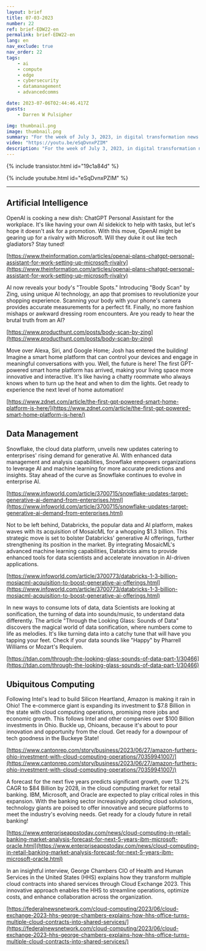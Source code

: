 ```yaml
---
layout: brief
title: 07-03-2023
number: 22
ref: brief-EDW22-en
permalink: brief-EDW22-en
lang: en
nav_exclude: true
nav_order: 22
tags:
    - ai
    - compute
    - edge
    - cybersecurity
    - datamanagement
    - advancedcomms

date: 2023-07-06T02:44:46.417Z
guests:
    - Darren W Pulsipher

img: thumbnail.png
image: thumbnail.png
summary: "For the week of July 3, 2023, in digital transformation news. Is AI finding a replacement for Alexa and Siri? Can we hear our data? And where are the cloud service providers making it rain money?"
video: "https://youtu.be/eSqDvnxPZIM"
description: "For the week of July 3, 2023, in digital transformation news. Is AI finding a replacement for Alexa and Siri? Can we hear our data? And where are the cloud service providers making it rain money?"
---
```



{% include transistor.html id="19c1a84d" %}



{% include youtube.html id="eSqDvnxPZIM" %}


---

## Artificial Intelligence

OpenAI is cooking a new dish: ChatGPT Personal Assistant for the workplace. It's like having your own AI sidekick to help with tasks, but let's hope it doesn't ask for a promotion. With this move, OpenAI might be gearing up for a rivalry with Microsoft. Will they duke it out like tech gladiators? Stay tuned!

[https://www.theinformation.com/articles/openai-plans-chatgpt-personal-assistant-for-work-setting-up-microsoft-rivalry](https://www.theinformation.com/articles/openai-plans-chatgpt-personal-assistant-for-work-setting-up-microsoft-rivalry)

AI now reveals your body's "Trouble Spots." Introducing "Body Scan" by Zing, using unique AI technology,  an app that promises to revolutionize your shopping experience. Scanning your body with your phone's camera provides accurate measurements for a perfect fit. Finally, no more fashion mishaps or awkward dressing room encounters. Are you ready to hear the brutal truth from an AI?

[https://www.producthunt.com/posts/body-scan-by-zing](https://www.producthunt.com/posts/body-scan-by-zing)

Move over Alexa, Siri, and Google Home; Josh has entered the building! Imagine a smart home platform that can control your devices and engage in meaningful conversations with you. Well, the future is here! The first GPT-powered smart home platform has arrived, making your living space more innovative and interactive. It's like having a chatty roommate who always knows when to turn up the heat and when to dim the lights. Get ready to experience the next level of home automation!

[https://www.zdnet.com/article/the-first-gpt-powered-smart-home-platform-is-here/](https://www.zdnet.com/article/the-first-gpt-powered-smart-home-platform-is-here/)

## Data Management

Snowflake, the cloud data platform, unveils new updates catering to enterprises' rising demand for generative AI. With enhanced data management and analysis capabilities, Snowflake empowers organizations to leverage AI and machine learning for more accurate predictions and insights. Stay ahead of the curve as Snowflake continues to evolve in enterprise AI.

[https://www.infoworld.com/article/3700715/snowflake-updates-target-generative-ai-demand-from-enterprises.html](https://www.infoworld.com/article/3700715/snowflake-updates-target-generative-ai-demand-from-enterprises.html)

Not to be left behind, Databricks, the popular data and AI platform, makes waves with its acquisition of MosaicML for a whopping $1.3 billion. This strategic move is set to bolster Databricks' generative AI offerings, further strengthening its position in the market. By integrating MosaicML's advanced machine learning capabilities, Databricks aims to provide enhanced tools for data scientists and accelerate innovation in AI-driven applications.

[https://www.infoworld.com/article/3700773/databricks-1-3-billion-mosiacml-acquisition-to-boost-generative-ai-offerings.html](https://www.infoworld.com/article/3700773/databricks-1-3-billion-mosiacml-acquisition-to-boost-generative-ai-offerings.html)

In new ways to consume lots of data, data Scientists are looking at sonification, the turning of data into sounds/music, to understand data differently. The article "Through the Looking Glass: Sounds of Data" discovers the magical world of data sonification, where numbers come to life as melodies. It's like turning data into a catchy tune that will have you tapping your feet. Check if your data sounds like "Happy" by Pharrell Williams or Mozart's Requiem.

[https://tdan.com/through-the-looking-glass-sounds-of-data-part-1/30466](https://tdan.com/through-the-looking-glass-sounds-of-data-part-1/30466)

## Ubiquitous Computing

Following Intel's lead to build Silicon Heartland, Amazon is making it rain in Ohio! The e-commerce giant is expanding its investment to $7.8 Billion in the state with cloud computing operations, promising more jobs and economic growth. This follows Intel and other companies over $100 Billion investments in Ohio. Buckle up, Ohioans, because it's about to pour innovation and opportunity from the cloud. Get ready for a downpour of tech goodness in the Buckeye State!

[https://www.cantonrep.com/story/business/2023/06/27/amazon-furthers-ohio-investment-with-cloud-computing-operations/70359941007/](https://www.cantonrep.com/story/business/2023/06/27/amazon-furthers-ohio-investment-with-cloud-computing-operations/70359941007/)

A forecast for the next five years predicts significant growth, over 13.2% CAGR to $84 Billion by 2028, in the cloud computing market for retail banking. IBM, Microsoft, and Oracle are expected to play critical roles in this expansion. With the banking sector increasingly adopting cloud solutions, technology giants are poised to offer innovative and secure platforms to meet the industry's evolving needs. Get ready for a cloudy future in retail banking!

[https://www.enterpriseappstoday.com/news/cloud-computing-in-retail-banking-market-analysis-forecast-for-next-5-years-ibm-microsoft-oracle.html](https://www.enterpriseappstoday.com/news/cloud-computing-in-retail-banking-market-analysis-forecast-for-next-5-years-ibm-microsoft-oracle.html)

In an insightful interview, George Chambers CIO of Health and Human Services in the United States (HHS) explains how they transform multiple cloud contracts into shared services through Cloud Exchange 2023. This innovative approach enables the HHS to streamline operations, optimize costs, and enhance collaboration across the organization. 

[https://federalnewsnetwork.com/cloud-computing/2023/06/cloud-exchange-2023-hhs-george-chambers-explains-how-hhs-office-turns-multiple-cloud-contracts-into-shared-services/](https://federalnewsnetwork.com/cloud-computing/2023/06/cloud-exchange-2023-hhs-george-chambers-explains-how-hhs-office-turns-multiple-cloud-contracts-into-shared-services/)



